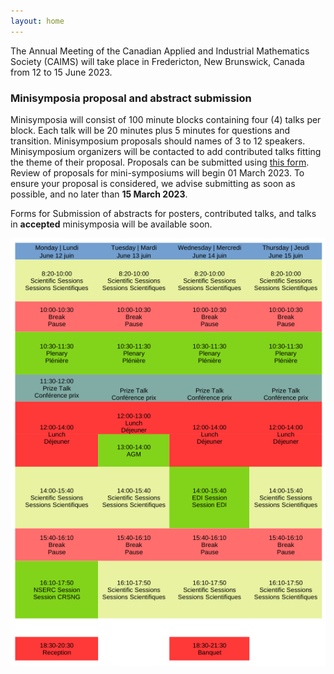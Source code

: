 ```yaml
---
layout: home
---
```


The Annual Meeting of the Canadian Applied and Industrial Mathematics Society (CAIMS) will take place in Fredericton, New Brunswick, Canada from 12 to 15 June 2023.

### Minisymposia proposal and abstract submission

Minisymposia  will consist of 100 minute blocks containing four (4) talks per block.
Each talk will be 20 minutes plus 5 minutes for questions and transition.
Minisymposium proposals should names of 3 to 12 speakers.
Minisymposium organizers will be contacted to add contributed talks fitting the theme of their proposal.
Proposals can be submitted using [this form](https://forms.office.com/r/T907nRReHL).
Review of proposals for mini-symposiums will begin 01 March 2023.
To ensure your proposal is considered, we advise submitting as soon as possible, and no later than **15 March 2023**.

Forms for Submission of abstracts for posters, contributed talks, and talks in **accepted** minisymposia will be available soon.

![Tentative Block Schedule](/assets/images/caims2023blockschedule.png)

